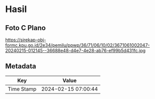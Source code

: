 # Hasil

## Foto C Plano

https://sirekap-obj-formc.kpu.go.id/2e34/pemilu/ppwp/36/71/06/10/02/3671061002047-20240215-012145--36688e48-d4e7-4e28-ab76-ef99b5d431fc.jpg


## Metadata

| Key        | Value               |
| ---------- | ------------------- |
| Time Stamp | 2024-02-15 07:00:44 |



